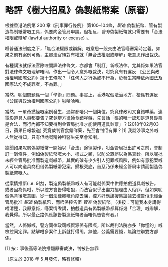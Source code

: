 # 略評《樹大招風》偽製紙幣案（原審）

根據香港法例第 200 章《刑事罪行條例》 第100–104條，*製造* 偽製紙幣、管有製造為制紙幣嘅工具，係要向金管局申請。但相反，*管有*偽製紙幣就只需要有「合法權限或辯解 (lawful authority or excuse)」。

喺普通法制度之下，「無合法權限或辯解」嘅意思一般交由法官喺審案時定義。如果之前冇案例可循，主審法官絕對有權就「無合法權限或辯解」嘅意思作出裁決。

有種講法就係法官除咗闡譯法律條文，亦都會「制訂」新嘅法律。尤其係如果法官對法律條文嘅理解唔同，作出一個令人意外嘅裁決，咁究竟有冇違反 《公民與政治權利國際公約》第十五條呢？「任何人之行為或不行為，於發生當時依內國法及國際法均不成罪者，不為罪。」

當然，呢個問題係一個「學術」問題。事實上，香港呢個法治地方，梗係冇違反 《公民與政治權利國際公約》啦哈哈哈。

當然，一單奇撚怪嘅案例發生，通常都唔只一個柒位。究竟律政司又食錯咩藥，連電影道具人員都要告？究竟辯方律師食錯咩藥，先會話「張的唯一認知是道具鈔票是合法，而行內都不知要得到金管局批准才能使用道具鈔票」？(2018年02月03日，蘋果日報報道) 究竟裁判官食錯咩藥，先至會判佢有罪？[1] 我諗涉事之外嘅人無從得知，只有佢哋嘅精神科醫生先至會知喇。

據聞如果呢啲偽製紙幣一開始以「合法」途徑製作，咁金管局批出許可之前，會制訂一啲條件，例如偽製紙幣嘅大小、樣式之類，以防公眾誤以為係真鈔。所以呢批未經金管局批准而製造嘅紙幣，其實的確有少少引人犯罪嘅風險，例如有意犯案嘅人可以向道具商租借偽製紙幣犯案。歸根究底，首惡乃係未經金管局申請而製造偽製紙幣嘅人。

從案情推斷(i.e. 9估)，製造偽製紙幣嘅人有可能就係案中供應拍戲道具嘅被告。或者因為係咁，所以控方會告得咁狠，而法官似乎出盡力搵理由入佢罪。但如果呢個係背後嘅意圖，從一個法律膠嘅角度去睇，控方好應該搜集證據去控告佢未經金管局批准 *製造* 偽製紙幣，而唔係控告佢 *管有* 偽製紙幣。（後按：可能我本身講得唔清楚，我原意係，喺案情嚟講，拍戲道具有偽製紙幣都算係幾「合理」嘅辯解，我覺得。所以最正路係應該告製造紙幣者而唔係告管有者。）

當然，人係懶嘅，警方同律政司嘅資源係有限嘅，所以裁判法院亦多「你懂的」嘅檢控同定罪。點解咁多案件上訴就打得甩，無他，公義需要錢，無論控辯雙方都係。

[1] 按：事後高等法院推翻原審裁決，判被告無罪

（原文於 2018 年 5 月發佈，略有修輯）

